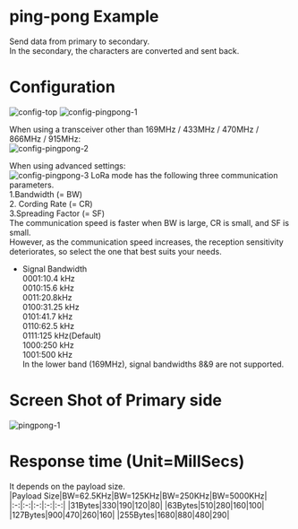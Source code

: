 # ping-pong Example   
Send data from primary to secondary.   
In the secondary, the characters are converted and sent back.   


# Configuration   
![config-top](https://user-images.githubusercontent.com/6020549/152316024-73f1aab9-fb2a-4729-8683-fbcdae3dcc71.jpg)
![config-pingpong-1](https://user-images.githubusercontent.com/6020549/153731874-ca03ed3c-aba0-4273-b0b7-bff611a570c5.jpg)

When using a transceiver other than 169MHz / 433MHz / 470MHz / 866MHz / 915MHz:   
![config-pingpong-2](https://user-images.githubusercontent.com/6020549/153731877-2a72fcca-69ab-4822-8be3-1042ff8e092b.jpg)

When using advanced settings:   
![config-pingpong-3](https://user-images.githubusercontent.com/6020549/153731879-9cfc7705-b7f4-4b2e-9237-cf2eccc54d51.jpg)
LoRa mode has the following three communication parameters.   
1.Bandwidth (= BW)   
2. Cording Rate (= CR)   
3.Spreading Factor (= SF)   
The communication speed is faster when BW is large, CR is small, and SF is small.   
However, as the communication speed increases, the reception sensitivity deteriorates, so select the one that best suits your needs.   


- Signal Bandwidth   
0001:10.4 kHz   
0010:15.6 kHz   
0011:20.8kHz   
0100:31.25 kHz   
0101:41.7 kHz   
0110:62.5 kHz   
0111:125 kHz(Default)   
1000:250 kHz   
1001:500 kHz   
In the lower band (169MHz), signal bandwidths 8&9 are not supported.   

# Screen Shot of Primary side   
![pingpong-1](https://user-images.githubusercontent.com/6020549/152316130-784d49eb-a5d9-4858-af54-0979af1948c0.jpg)

# Response time (Unit=MillSecs)   
It depends on the payload size.   
|Payload Size|BW=62.5KHz|BW=125KHz|BW=250KHz|BW=5000KHz|
|:-:|:-:|:-:|:-:|:-:|
|31Bytes|330|190|120|80|
|63Bytes|510|280|160|100|
|127Bytes|900|470|260|160|
|255Bytes|1680|880|480|290|
